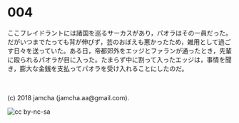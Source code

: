 # 004

ここフレイドラントには諸国を巡るサーカスがあり，パオラはその一員だった。だがいつまでたっても背が伸びず，芸のおぼえも悪かったため，雑用として過ごす日々を送っていた。ある日，帝都郊外をエッジとファランが通ったとき，先輩に殴られるパオラが目に入った。たまらず中に割って入ったエッジは，事情を聞き，膨大な金銭を支払ってパオラを受け入れることにしたのだ。  

<br>  
<br>  
(c) 2018 jamcha (jamcha.aa@gmail.com).  

![cc by-nc-sa](http://i.creativecommons.org/l/by-nc-sa/4.0/88x31.png)
